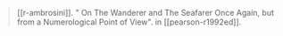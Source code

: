 > [[r-ambrosini]]. " On The Wanderer and The Seafarer Once Again, but from a Numerological Point of View". in [[pearson-r1992ed]].